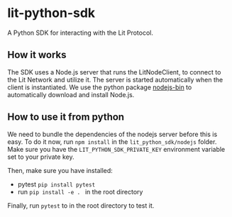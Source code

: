 # lit-python-sdk

A Python SDK for interacting with the Lit Protocol.

## How it works

The SDK uses a Node.js server that runs the LitNodeClient, to connect to the Lit Network and utilize it. The server is started automatically when the client is instantiated. We use the python package [nodejs-bin](https://pypi.org/project/nodejs-bin/) to automatically download and install Node.js.

## How to use it from python

We need to bundle the dependencies of the nodejs server before this is easy. To do it now, run `npm install` in the `lit_python_sdk/nodejs` folder. Make sure you have the `LIT_PYTHON_SDK_PRIVATE_KEY` environment variable set to your private key.

Then, make sure you have installed:

- pytest `pip install pytest`
- run `pip install -e . ` in the root directory

Finally, run `pytest` to in the root directory to test it.
